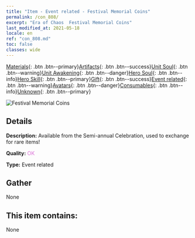 ```yaml
---
title: "Item - Event related - Festival Memorial Coins"
permalink: /con_808/
excerpt: "Era of Chaos  Festival Memorial Coins"
last_modified_at: 2021-05-18
locale: en
ref: "con_808.md"
toc: false
classes: wide
---
```

 [Materials](/Items/){: .btn .btn--primary}[Artifacts](/Items/Artifacts/){: .btn .btn--success}[Unit Soul](/Items/UnitSoul/){: .btn .btn--warning}[Unit Awakening](/Items/UnitAwakening/){: .btn .btn--danger}[Hero Soul](/Items/HeroSoul/){: .btn .btn--info}[Hero Skill](/Items/HeroSkill/){: .btn .btn--primary}[Gift](/Items/Gift/){: .btn .btn--success}[Event related](/Items/Events/){: .btn .btn--warning}[Avatars](/Items/Avatars/){: .btn .btn--danger}[Consumables](/Items/Consumables/){: .btn .btn--info}[Unknown](/Items/Unknown/){: .btn .btn--primary}

 ![Festival Memorial Coins](/images/t/i_3066.png)

## Details
 **Description:** Available from the Semi-annual Celebration, used to exchange for rare items!

 **Quality:** <span style="color: #DA70D6">OK</span>

 **Type:** Event related

## Gather

  None

## This item contains:

  None

